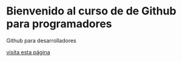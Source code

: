 # Bienvenido al curso de de Github para programadores

Github para desarrolladores

[visita esta página](https://beta.mindvalley.com/today)
